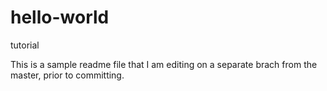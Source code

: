 # hello-world
tutorial

This is a sample readme file that I am editing on a separate brach from the master, prior to committing. 
